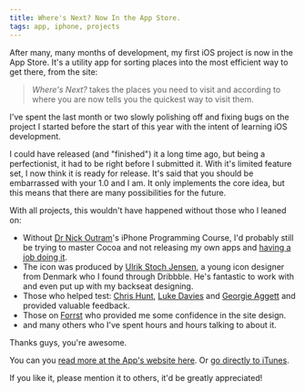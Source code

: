 ```yaml
---
title: Where's Next? Now In the App Store.
tags: app, iphone, projects
---
```


After many, many months of development, my first iOS project is now in the App Store. It's a utility app for sorting places into the most efficient way to get there, from the site:

<blockquote><em>Where's Next?</em> takes the places you need to visit and according to where you are now tells you the quickest way to visit them.</blockquote>

I've spent the last month or two slowly polishing off and fixing bugs on the project I started before the start of this year with the intent of learning iOS development.

I could have released (and "finished") it a long time ago, but being a perfectionist, it had to be right before I submitted it. With it's limited feature set, I now think it is ready for release. It's said that you should be embarrassed with your 1.0 and I am. It only implements the core idea, but this means that there are many possibilities for the future.

With all projects, this wouldn't have happened without those who I leaned on:

* Without [Dr Nick Outram](http://www.plymouth.ac.uk/staff/noutram)'s iPhone Programming Course, I'd probably still be trying to master Cocoa and not releasing my own apps and [having a job doing it](http://nickcharlton.net/post/starting-at-rokk-media).
* The icon was produced by [Ulrik Stoch Jensen](http://ulrikstoch.com/), a young icon designer from Denmark who I found through Dribbble. He's fantastic to work with and even put up with my backseat designing.
* Those who helped test: [Chris Hunt](http://thisisthechris.co.uk/), [Luke Davies](http://manateegames.co.uk/) and [Georgie Aggett](http://georgiejabbers.com/) and provided valuable feedback.
* Those on [Forrst](http://forrst.com/posts/Little_project_Ive_been_working_on-sYT) who provided me some confidence in the site design.
* and many others who I've spent hours and hours talking to about it.

Thanks guys, you're awesome.

You can you [read more at the App's website here](http://wheresnextapp.com/). Or [go directly to iTunes](http://itunes.apple.com/gb/app/wheres-next/id454450198?mt=8).

If you like it, please mention it to others, it'd be greatly appreciated!

